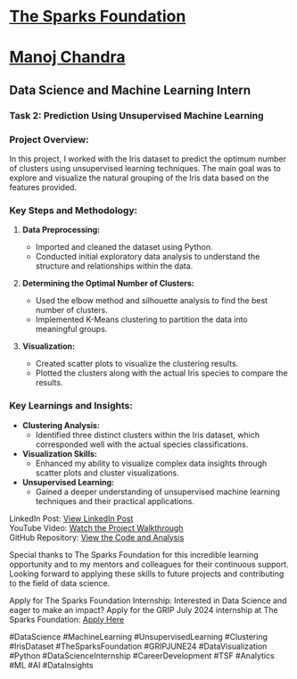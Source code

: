 # <a href = "https://www.thesparksfoundationsingapore.org/">The Sparks Foundation</a>
# <a href = "https://www.linkedin.com/in/imanojchandra/">Manoj Chandra</a>
## Data Science and Machine Learning Intern
### Task 2: Prediction Using Unsupervised Machine Learning


### Project Overview:
In this project, I worked with the Iris dataset to predict the optimum number of clusters using unsupervised learning techniques. The main goal was to explore and visualize the natural grouping of the Iris data based on the features provided.

### Key Steps and Methodology:
1. **Data Preprocessing:**
   - Imported and cleaned the dataset using Python.
   - Conducted initial exploratory data analysis to understand the structure and relationships within the data.

2. **Determining the Optimal Number of Clusters:**
   - Used the elbow method and silhouette analysis to find the best number of clusters.
   - Implemented K-Means clustering to partition the data into meaningful groups.

3. **Visualization:**
   - Created scatter plots to visualize the clustering results.
   - Plotted the clusters along with the actual Iris species to compare the results.

### Key Learnings and Insights:
- **Clustering Analysis:**
  - Identified three distinct clusters within the Iris dataset, which corresponded well with the actual species classifications.
- **Visualization Skills:**
  - Enhanced my ability to visualize complex data insights through scatter plots and cluster visualizations.
- **Unsupervised Learning:**
  - Gained a deeper understanding of unsupervised machine learning techniques and their practical applications.

LinkedIn Post: [View LinkedIn Post](https://lnkd.in/dfYD2cHP)
<br>YouTube Video: [Watch the Project Walkthrough](https://lnkd.in/dfYD2cHP)
<br>GitHub Repository: [View the Code and Analysis](https://lnkd.in/dFwg8qeD)

Special thanks to The Sparks Foundation for this incredible learning opportunity and to my mentors and colleagues for their continuous support. Looking forward to applying these skills to future projects and contributing to the field of data science.

Apply for The Sparks Foundation Internship:
Interested in Data Science and eager to make an impact? Apply for the GRIP July 2024 internship at The Sparks Foundation: [Apply Here](https://lnkd.in/drDFGRyS)

#DataScience #MachineLearning #UnsupervisedLearning #Clustering #IrisDataset #TheSparksFoundation #GRIPJUNE24 #DataVisualization #Python #DataScienceInternship #CareerDevelopment #TSF #Analytics #ML #AI #DataInsights
